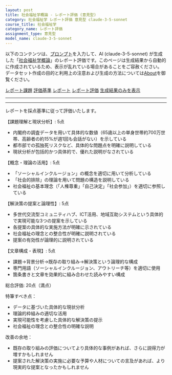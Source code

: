 ```yaml
---
layout: post
title: 社会福祉学概論 - レポート評価 (意見型)
category: 社会福祉学 レポート評価 意見型 claude-3-5-sonnet
course_title: 社会福祉学
category_name: レポート評価
assignment_type: 意見型
model_name: claude-3-5-sonnet
---
```


以下のコンテンツは、[プロンプト](http://127.0.0.1:8000/generated/社会福祉学/claude-3-5-sonnet/prompt_レポート評価-意見型.md)を入力して、AI (claude-3-5-sonnet) が生成した「[社会福祉学概論](/contents/社会福祉学/)」のレポート評価です。このページは生成結果から自動的に作成されているため、表示が乱れている場合があることをご容赦ください。
データセット作成の目的と利用上の注意および生成の方法については[About](/About)を御覧ください。

[レポート課題](../レポート課題-意見型)
[評価基準](../評価基準-意見型)
[レポート](../レポート-意見型)
[レポート評価](../レポート評価-意見型)
[生成結果のみを表示](http://127.0.0.1:8000/generated/社会福祉学/claude-3-5-sonnet/レポート評価-意見型.md)
  

***
***
  
レポートを採点基準に従って評価いたします。

【課題理解と現状分析】: 5点
- 内閣府の調査データを用いて具体的な数値（65歳以上の単身世帯約700万世帯、高齢者の約15%が週1回も会話がない）を示している
- 都市部での孤独死リスクなど、具体的な問題点を明確に説明している
- 現状分析が包括的かつ具体的で、優れた説明がなされている

【概念・理論の活用】: 5点
- 「ソーシャルインクルージョン」の概念を適切に用いて分析している
- 「社会的排除」の理論を用いて問題の構造を説明している
- 社会福祉の基本理念（「人権尊重」「自己決定」「社会参加」）を適切に参照している

【解決策の提案と論理性】: 5点
- 多世代交流型コミュニティハブ、ICT活用、地域互助システムという具体的で実現可能な3つの提案を示している
- 各提案の具体的な実施方法が明確に示されている
- 社会福祉の理念との整合性が明確に説明されている
- 提案の有効性が論理的に説明されている

【文章構成・表現】: 5点
- 課題→背景分析→既存の取り組み→解決策という論理的な構成
- 専門用語（ソーシャルインクルージョン、アウトリーチ等）を適切に使用
- 箇条書きと文章を効果的に組み合わせた読みやすい構成

総合評価: 20点（満点）

特筆すべき点：
- データに基づいた具体的な現状分析
- 理論的枠組みの適切な活用
- 実現可能性を考慮した具体的な解決策の提示
- 社会福祉の理念との整合性の明確な説明

改善の余地：
- 既存の取り組みの評価についてより具体的な事例があれば、さらに説得力が増すかもしれません
- 提案された解決策の実施に必要な予算や人材についての言及があれば、より現実的な提案となったかもしれません
